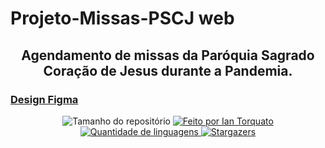 <h1> Projeto-Missas-PSCJ web </h1>
 <h2 align="center"> Agendamento de missas da Paróquia Sagrado Coração de Jesus durante a Pandemia. </h2>
 
 <h3> <a href="https://www.figma.com/file/mfEltQVbOUXwJQtViqHOWi/Web" target="_blank">Design Figma</a> </h3>
 
<p align="center">
  <img alt="Tamanho do repositório" src="https://img.shields.io/github/repo-size/IanTorquato/Projeto_PSCJ-web">
  
  <a href="https://www.instagram.com/ian_1408/">
    <img alt="Feito por Ian Torquato" src="https://img.shields.io/badge/made%20by-Ian%20Torquato-%2304D361">
  </a>
  
  <a href="https://github.com/IanTorquato/Projeto_PSCJ-web/search?l=typescript">
    <img alt="Quantidade de linguagens" src="https://img.shields.io/github/languages/count/IanTorquato/Projeto_PSCJ-web">
  </a>
  
  <a href="https://github.com/IanTorquato/Projeto_PSCJ-web/stargazers">
    <img alt="Stargazers" src="https://img.shields.io/github/stars/IanTorquato/Projeto_PSCJ-web">
  </a>
</p>
